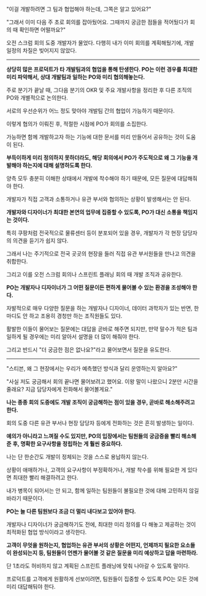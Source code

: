 "이걸 개발하려면 그 팀과 협업해야 하는데, 그쪽은 알고 있어요?"

"그래서 이미 다음 주 초로 회의를 잡아뒀어요. 그때까지 궁금한 점들을 적어뒀다가 회의 때 확인하면 어떨까요?"

오전 스크럼 회의 도중 개발자가 물었다. 다행히 내가 이미 회의를 계획해뒀기에, 개발 일정의 차질은 빚어지지 않았다.

---

**상당히 많은 프로덕트가 타 개발팀과의 협업을 통해 탄생한다. PO는 이런 경우를 최대한 미리 파악해서, 상대 개발팀과 일하는 PO와 미리 협의해놓는다.**

주로 분기가 끝날 때, 그다음 분기의 OKR 및 주요 개발사항을 정리한 후 다른 조직의 PO와 개별적으로 논의한다.

서로의 우선순위가 어느 정도 맞아야 개발팀 간의 협업이 가능하기 때문이다.

이렇게 협의가 이뤄진 후, 적절한 시점에 PO가 회의를 소집한다.

가능하면 함께 개발하고자 하는 기능에 대한 문서를 미리 만들어서 공유하는 것이 도움이 된다.

**부득이하게 미리 정의하지 못하더라도, 해당 회의에서 PO가 주도적으로 왜 그 기능을 개발해야 하는지에 대해 설명하도록 한다.**

양측 모두 충분히 이해한 상태에서 개발에 착수해야 하기 때문에, 모든 질문에 대답해줘야 한다.

개발자가 직접 고객과 소통하거나 유관 부서와 협의하는 상황이 발생해서는 안 된다.

**개발자와 디자이너가 최대한 본연의 업무에 집중할 수 있도록, PO가 대신 소통을 책임지는 것이다.**

특히 쿠팡처럼 전국적으로 물류센터 등이 분포되어 있을 경우, 개발자가 각 현장 담당자의 의견을 듣기가 쉽지 않다.

그래서 나는 주기적으로 전국 곳곳의 현장을 들러 직접 유관 부서원들을 만나고 의견을 취합한다.

그리고 이를 오전 스크럼 회의나 스프린트 플래닝 회의 때 개발 조직과 공유한다.

**PO는 개발자나 디자이너가 그 어떤 질문이든 편하게 물어볼 수 있는 환경을 조성해야 한다.**

자발적으로 매우 다양한 질문을 하는 개발자나 디자이너, 데이터 과학자가 있는 반면, 한마디도 안 하고 조용히 경청만 하는 조직원들도 있다.

활발한 이들이 물어보는 질문에는 대답을 곧바로 해주면 되지만, 만약 말수가 적은 팀과 일하게 될 경우에는 미리 알아서 설명을 더 많이 해줘야 한다.

그리고 반드시 "더 궁금한 점은 없나요?"라고 물어보면서 질문을 유도한다.

---

"스티븐, 왜 그 현장에서는 우리가 예측했던 방식과 달리 운영하는지 알아요?"

"사실 저도 궁금해서 회의 끝나면 물어보려고 했어요. 이왕 말이 나왔으니 2분만 시간을 줄래요? 지금 담당자에게 전화해서 물어볼게요."

**나는 종종 회의 도중에도 개발 조직이 궁금해하는 점이 있을 경우, 곧바로 해소해주려고 한다.**

회의 도중 다른 유관 부서나 현장 담당자 등에게 전화하는 것은 흔히 발생하는 일이다.

**예의가 아니라고 느껴질 수도 있지만, PO의 입장에서는 팀원들의 궁금증을 빨리 해소해준 후, 명확한 요구사항을 정립하는 게 훨씬 중요하다.**

나는 단 한순간도 개발이 정체되는 것을 스스로 용납하지 않는다.

상황이 애매하거나, 고객의 요구사항이 부정확하거나, 개발 착수를 위해 필요한 게 있다면 최대한 빨리 해결하려고 한다.

내가 병목이 되어서는 안 되고, 함께 일하는 팀원들이 불필요한 것에 대해 고민하지 않길 바라기 때문이다.

**PO는 늘 다른 팀원보다 조금 더 멀리 내다보고 있어야 한다.**

개발자나 디자이너가 궁금해하기도 전에, 최대한 미리 정의를 다 해놓고 제공하는 것이 최적화된 협업 방식이라고 생각한다.

**고객이 무엇을 원하는지, 협업하는 유관 부서의 상황은 어떤지, 언제까지 필요한 요소들이 완성되는지 등, 팀원들이 언젠가 물어볼 것 같은 질문을 미리 예상하고 답을 마련하라.**

단 1초라도 허비하지 않고 계획된 스프린트 플래닝에 맞춰 나아갈 수 있도록 말이다.

프로덕트를 고객에게 원활하게 선보이려면, 팀원들이 집중할 수 있도록 PO는 모든 것에 미리 대답해둬야 한다.
